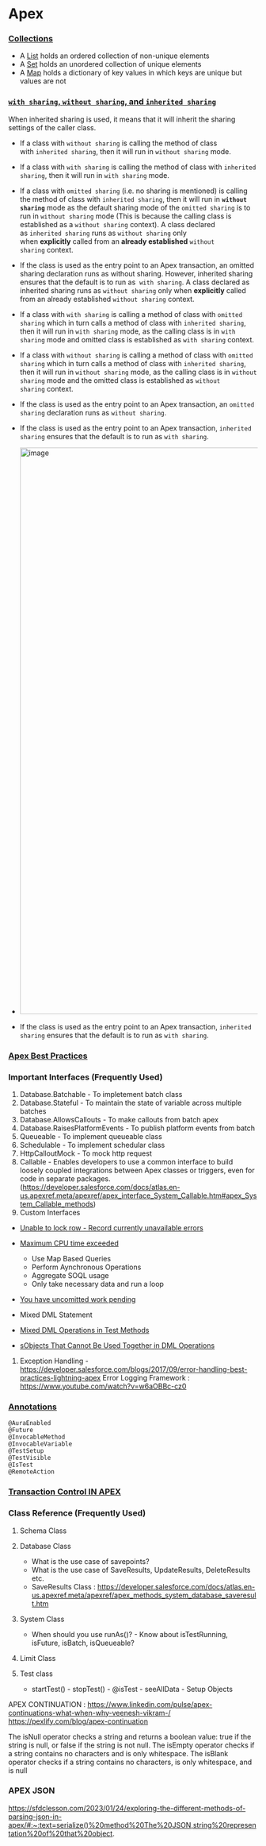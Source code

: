 # Apex 

### [Collections](https://developer.salesforce.com/blogs/2021/10/mastering-apex-collections)
-   A [List](https://developer.salesforce.com/docs/atlas.en-us.apexref.meta/apexref/apex_methods_system_list.htm) holds an ordered collection of non-unique elements
-   A [Set](https://developer.salesforce.com/docs/atlas.en-us.apexref.meta/apexref/apex_methods_system_set.htm) holds an unordered collection of unique elements
-   A [Map](https://developer.salesforce.com/docs/atlas.en-us.apexref.meta/apexref/apex_methods_system_map.htm) holds a dictionary of key values in which keys are unique but values are not


### [`with sharing`, `without sharing`, and `inherited sharing`](https://developer.salesforce.com/docs/atlas.en-us.apexcode.meta/apexcode/apex_classes_keywords_sharing.htm)

When inherited sharing is used, it means that it will inherit the sharing settings of the caller class.

-   If a class with `without sharing` is calling the method of class with `inherited sharing`, then it will run in `without sharing` mode.
-   If a class with `with sharing` is calling the method of class with `inherited sharing`, then it will run in `with sharing` mode.
-   If a class with `omitted sharing` (i.e. no sharing is mentioned) is calling the method of class with `inherited sharing`, then it will run in **`without sharing`** mode as the default sharing mode of the `omitted sharing` is to run in `without sharing` mode (This is because the calling class is established as a `without sharing` context). A class declared as `inherited sharing` runs as `without sharing` only when **explicitly** called from an **already established** `without sharing` context.
-    If the class is used as the entry point to an Apex transaction, an omitted sharing declaration runs as without sharing. However, inherited sharing ensures that the default is to run as  `with sharing`. A class declared as inherited sharing runs as `without sharing` only when **explicitly** called from an already established `without sharing` context.
-   If a class with `with sharing` is calling a method of class with `omitted sharing` which in turn calls a method of class with `inherited sharing`, then it will run in `with sharing` mode, as the calling class is in `with sharing` mode and omitted class is established as `with sharing` context.
-   If a class with `without sharing` is calling a method of class with `omitted sharing` which in turn calls a method of class with `inherited sharing`, then it will run in `without sharing` mode, as the calling class is in `without sharing` mode and the omitted class is established as `without sharing` context.
-   If the class is used as the entry point to an Apex transaction, an `omitted sharing` declaration runs as `without sharing`.
-   If the class is used as the entry point to an Apex transaction, `inherited sharing` ensures that the default is to run as `with sharing`.
-   <img width="1141" alt="image" src="https://user-images.githubusercontent.com/32008754/232329784-04c42e90-8a5c-4bcd-aabd-e472236ba370.png">

-   If the class is used as the entry point to an Apex transaction, `inherited sharing` ensures that the default is to run as `with sharing`.

### [Apex Best Practices](https://developer.salesforce.com/blogs/developer-relations/2015/01/apex-best-practices-15-apex-commandments.html) 

### Important Interfaces (Frequently Used)

1. Database.Batchable - To impletement batch class
2. Database.Stateful - To maintain the state of variable across multiple batches
3. Database.AllowsCallouts - To make callouts from batch apex
4. Database.RaisesPlatformEvents - To publish platform events from batch
5. Queueable - To implement queueable class
6. Schedulable - To implement schedular class 
7. HttpCalloutMock - To mock http request
8. Callable - Enables developers to use a common interface to build loosely coupled integrations between Apex classes or triggers, even for code in separate packages. (https://developer.salesforce.com/docs/atlas.en-us.apexref.meta/apexref/apex_interface_System_Callable.htm#apex_System_Callable_methods)
9. Custom Interfaces

- [Unable to lock row - Record currently unavailable errors](https://help.salesforce.com/articleView?id=000338933&type=1&mode=1)

- [Maximum CPU time exceeded](https://help.salesforce.com/articleView?id=000339361&type=1&mode=1)

  - Use Map Based Queries
  - Perform Aynchronous Operations
  - Aggregate SOQL usage
  - Only take necessary data and run a loop

- [You have uncomitted work pending](https://help.salesforce.com/articleView?id=000328873&type=1&mode=1)
- Mixed DML Statement
- [Mixed DML Operations in Test Methods](https://developer.salesforce.com/docs/atlas.en-us.apexcode.meta/apexcode/apex_dml_non_mix_sobjects_test_methods.htm)
- [sObjects That Cannot Be Used Together in DML Operations](https://developer.salesforce.com/docs/atlas.en-us.apexcode.meta/apexcode/apex_dml_non_mix_sobjects.htm)

1. Exception Handling - https://developer.salesforce.com/blogs/2017/09/error-handling-best-practices-lightning-apex
Error Logging Framework : https://www.youtube.com/watch?v=w6aOBBc-cz0

### [Annotations](https://developer.salesforce.com/docs/atlas.en-us.apexcode.meta/apexcode/apex_classes_annotation.htm)

    @AuraEnabled
    @Future
    @InvocableMethod
    @InvocableVariable
    @TestSetup
    @TestVisible
    @IsTest
    @RemoteAction
    
### [Transaction Control IN APEX](https://developer.salesforce.com/docs/atlas.en-us.apexcode.meta/apexcode/langCon_apex_transaction_control.htm)

### Class Reference (Frequently Used)

1.  Schema Class

1.  Database Class

    - What is the use case of savepoints?
    - What is the use case of SaveResults, UpdateResults, DeleteResults etc.
    - SaveResults Class : https://developer.salesforce.com/docs/atlas.en-us.apexref.meta/apexref/apex_methods_system_database_saveresult.htm

1.  System Class

    - When should you use runAs()? - Know about isTestRunning, isFuture, isBatch, isQueueable?

1.  Limit Class

1.  Test class

    - startTest() - stopTest() - @isTest - seeAllData - Setup Objects

APEX CONTINUATION : https://www.linkedin.com/pulse/apex-continuations-what-when-why-veenesh-vikram-/
https://pexlify.com/blog/apex-continuation

The isNull operator checks a string and returns a boolean value: true if the string is null, or false if the string is not null. The isEmpty operator checks if a string contains no characters and is only whitespace. The isBlank operator checks if a string contains no characters, is only whitespace, and is null

### APEX JSON 
https://sfdclesson.com/2023/01/24/exploring-the-different-methods-of-parsing-json-in-apex/#:~:text=serialize()%20method%20The%20JSON,string%20representation%20of%20that%20object.
